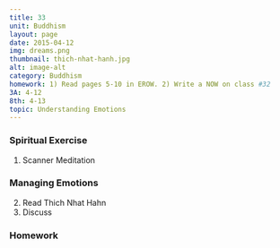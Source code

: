 ```yaml
---
title: 33
unit: Buddhism
layout: page
date: 2015-04-12
img: dreams.png
thumbnail: thich-nhat-hanh.jpg
alt: image-alt
category: Buddhism
homework: 1) Read pages 5-10 in EROW. 2) Write a NOW on class #32 
3A: 4-12
8th: 4-13 
topic: Understanding Emotions
---
```


### Spiritual Exercise

1. Scanner Meditation

### Managing Emotions

2. Read Thich Nhat Hahn
3. Discuss

### Homework



